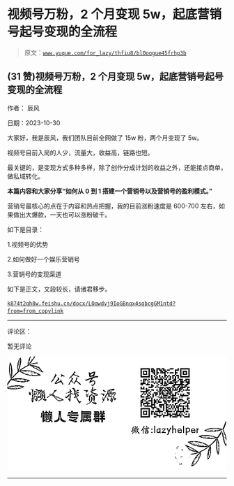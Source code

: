# 视频号万粉，2 个月变现 5w，起底营销号起号变现的全流程

> 原文：[`www.yuque.com/for_lazy/thfiu8/bl0oogue45frhp3b`](https://www.yuque.com/for_lazy/thfiu8/bl0oogue45frhp3b)

## (31 赞)视频号万粉，2 个月变现 5w，起底营销号起号变现的全流程

作者： 辰风

日期：2023-10-30

大家好，我是辰风，我们团队目前全网做了 15w 粉，两个月变现了 5w。

视频号目前入局的人少，流量大，收益高，链路也短。

最关键的，是变现方式多种多样，除了创作分成计划的收益之外，还能接点商单，做私域转化。

**本篇内容和大家分享“如何从 0 到 1 搭建一个营销号以及营销号的盈利模式。”**

营销号最核心的点在于内容和热点把握，我的目前涨粉速度是 600-700 左右，如果做出大爆款，一天也可以涨粉破千。

如下是目录：

1.视频号的优势

2.如何做好一个娱乐营销号

3.营销号的变现渠道

如下是正文，文段较长，请诸君移步。

[`k874t2qh8w.feishu.cn/docx/LOqwdvj9IoGBnqx4sqbcgGM1ntd?from=from_copylink`](https://k874t2qh8w.feishu.cn/docx/LOqwdvj9IoGBnqx4sqbcgGM1ntd?from=from_copylink)

* * *

评论区：

暂无评论

![](img/1c37d505930596d12a88ab23e11aa07a.png)

* * *